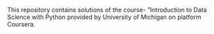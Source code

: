 This repository contains solutions of the course- "Introduction to Data Science with Python provided by University of Michigan on platform Coursera.
